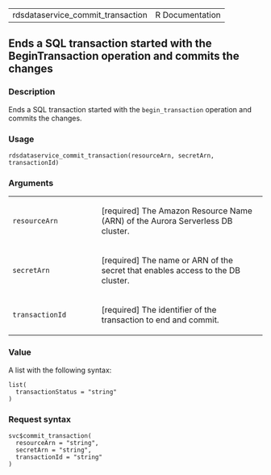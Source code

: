 <table style="width: 100%;">
<tbody>
<tr class="odd">
<td>rdsdataservice_commit_transaction</td>
<td style="text-align: right;">R Documentation</td>
</tr>
</tbody>
</table>

## Ends a SQL transaction started with the BeginTransaction operation and commits the changes

### Description

Ends a SQL transaction started with the `begin_transaction` operation
and commits the changes.

### Usage

    rdsdataservice_commit_transaction(resourceArn, secretArn, transactionId)

### Arguments

<table>
<colgroup>
<col style="width: 35%" />
<col style="width: 65%" />
</colgroup>
<tbody>
<tr class="odd">
<td><code
id="rdsdataservice_commit_transaction_:_resourceArn">resourceArn</code></td>
<td><p>[required] The Amazon Resource Name (ARN) of the Aurora
Serverless DB cluster.</p></td>
</tr>
<tr class="even">
<td><code
id="rdsdataservice_commit_transaction_:_secretArn">secretArn</code></td>
<td><p>[required] The name or ARN of the secret that enables access to
the DB cluster.</p></td>
</tr>
<tr class="odd">
<td><code
id="rdsdataservice_commit_transaction_:_transactionId">transactionId</code></td>
<td><p>[required] The identifier of the transaction to end and
commit.</p></td>
</tr>
</tbody>
</table>

### Value

A list with the following syntax:

    list(
      transactionStatus = "string"
    )

### Request syntax

    svc$commit_transaction(
      resourceArn = "string",
      secretArn = "string",
      transactionId = "string"
    )
